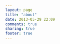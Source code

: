 ```yaml
---
layout: page
title: "about"
date: 2013-05-29 22:09
comments: true
sharing: true
footer: true
---
```

